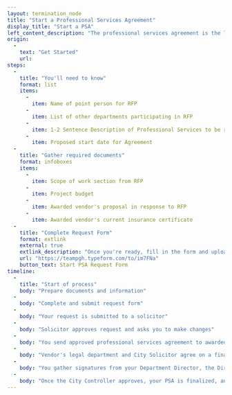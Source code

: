 ```yaml
---
layout: termination_node
title: "Start a Professional Services Agreement"
display_title: "Start a PSA"
left_content_description: "The professional services agreement is the last step in the RFP process. It is drafted by the legal department based on the information and documents provided throughout that process provided by the RFP committee's point person."
origin:
  -
    text: "Get Started"
    url:
steps:
  -
    title: "You'll need to know"
    format: list
    items:
      -
        item: Name of point person for RFP
      -
        item: List of other departments participating in RFP
      -
        item: 1-2 Sentence Description of Professional Services to be rendered
      -
        item: Proposed start date for Agreement
  -
    title: "Gather required documents"
    format: infoboxes
    items:
      -
        item: Scope of work section from RFP
      -
        item: Project budget
      -
        item: Awarded vendor's proposal in response to RFP
      -
        item: Awarded vendor's current insurance certificate
  -
    title: "Complete Request Form"
    format: extlink
    external: true
    extlink_description: "Once you're ready, fill in the form and upload required documents at the link below"
    url: "https://teampgh.typeform.com/to/im7FNa"
    button_text: Start PSA Request Form
timeline:
  -
    title: "Start of process"
    body: "Prepare documents and information"
  -
    body: "Complete and submit request form"
  -
    body: "Your request is submitted to a solicitor"
  -
    body: "Solicitor approves request and asks you to make changes"
  -
    body: "You send approved professional services agreement to awarded vendor for approval"
  -
    body: "Vendor's legal department and City Solicitor agree on a final Professional Services Agreement. Vendor signs three hard copies and sends them to you"
  -
    body: "You gather signatures from your Department Director, the Director of Finance, the Director of OMB, and your solicitor before you submit the agreement to the Controller's Office"
  -
    body: "Once the City Controller approves, your PSA is finalized, and you can begin to work with your awarded vendor"
---
```


